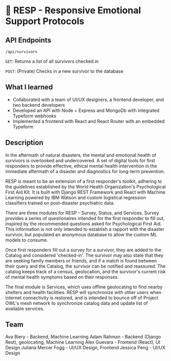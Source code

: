 # 💠 RESP - Responsive Emotional Support Protocols 

## API Endpoints
`/api/survivors`

`GET`: Returns a list of all survivors checked in

`POST`: (Private) Checks in a new survivor to the database


## What I learned
* Collaborated with a team of UI/UX designers, a frontend developer, and two backend developers
* Developed an API with Node + Express and MongoDb with integrated Typeform webhooks
* Implemented a frontend with React and React Router with an embedded Typeform 


## Description
In the aftermath of natural disasters, the mental and emotional health of survivors  is overlooked and undercovered.  A set of digital tools for first responders to provide effective, ethical mental health intervention in the immediate aftermath of a disaster and diagnostics for long-term prevention. 

RESP is meant to be an extension of a first responder's toolkit, adhering to the guidelines established by the World Health Organization's Psychological First Aid Kit. It is built with Django REST Framework and React with Machine Learning powered by IBM Watson and custom logistical regression classifiers trained on post-disaster psychiatric data. 

There are three modules for RESP - Survey, Status, and Services. Survey provides a series of questionaires intended for the first responder to fill out, inspired by the recommended questions asked for Psychological First Aid. This information is not only intended to establish a rapport with the disaster survivor, but populated an anonymous database to allow the custom ML models to consume. 

Once first responders fill out a survey for a survivor, they are added to the Catalog and considered 'checked-in'. The survivor may also state that they are seeking family members or friends, and if a match is found between their query and the Catalog, the survivor can be notified and reassured. The catalog keeps track of a census, geolocation, and the survivor's current risk of mental health symptoms based on their responses. 

The final module is Services, which uses offline geolocating to find nearby shelters and health facilities. RESP will synchronize with other users when internet connectivity is restored, and is intended to bounce off of Project OWL's mesh network to synchronize catalog data and update list of available services. 

## Team
Ava Biery - Backend, Machine Learning
Adam Rahman - Backend (Django Rest), geolocating, Machine Learning
Alex Guevara - Frontend (React), UI Design
Juliana Mercer Fogg - UI/UX Design, Frontend
Jessica Peng - UI/UX Design
